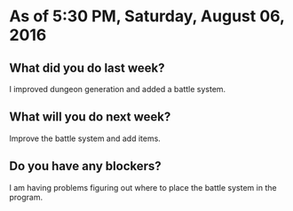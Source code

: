 # As of 5:30 PM, Saturday, August 06, 2016

## What did you do last week?

I improved dungeon generation and added a battle system.

## What will you do next week?

Improve the battle system and add items.

## Do you have any blockers?

I am having problems figuring out where to place the battle system in the program.

